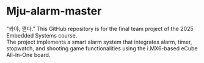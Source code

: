 # Mju-alarm-master
"쏴야, 깬다."
This GitHub repository is for the final team project of the 2025 Embedded Systems course.<br/>
The project implements a smart alarm system that integrates alarm, timer, stopwatch, and shooting game functionalities using the i.MX6-based eCube All-In-One board.
